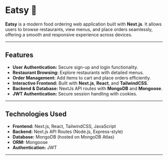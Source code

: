 # Eatsy 🍔

**Eatsy** is a modern food ordering web application built with **Next.js**. It allows users to browse restaurants, view menus, and place orders seamlessly, offering a smooth and responsive experience across devices.

---

## Features

- **User Authentication:** Secure sign-up and login functionality.  
- **Restaurant Browsing:** Explore restaurants with detailed menus.  
- **Order Management:** Add items to cart and place orders efficiently.  
- **Interactive Frontend:** Built with **Next.js**, **React**, and **TailwindCSS**.  
- **Backend & Database:** NextJs API routes with **MongoDB** and **Mongoose**.  
- **JWT Authentication:** Secure session handling with cookies.  

---

## Technologies Used

- **Frontend:** Next.js, React, TailwindCSS, JavaScript  
- **Backend:** Next.js API Routes (Node.js, Express-style)  
- **Database:** MongoDB (hosted on MongoDB Atlas)  
- **ORM:** Mongoose  
- **Authentication:** JWT  

---
